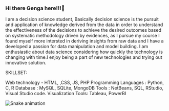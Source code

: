 ### Hi there Genga here!!!👋

I am a decision science student, Basically decision science is the pursuit and application of knowledge derived from the data in order to understand the effectiveness of the decisions to achieve the desired outcomes based on systematic methodology driven by evidences, as I pursue my course I found myself more intersted in deriving insights from raw data and I have a developed a passion for data manipulation and model building. I am enthusiastic about data science considering how quickly the technology is changing with time.I enjoy being a part of new technologies and trying out innovative solution.

SKILLSET:

  Web technology - HTML, ,CSS, JS, PHP
  Programming Languages : Python, C, R
  Database : MySQL, SQLite, MongoDB
  Tools : NetBeans, SQL, RStudio, Visual Studio code.
  Visualization Tools: Tableau, PowerBI
<!--
**Genga28/Genga28** is a ✨ _special_ ✨ repository because its `README.md` (this file) appears on your GitHub profile.

Here are some ideas to get you started:

- 🔭 I’m currently working on ...
- 🌱 I’m currently learning ...
- 👯 I’m looking to collaborate on ...
- 🤔 I’m looking for help with ...
- 💬 Ask me about ...
- 📫 How to reach me: ...
- 😄 Pronouns: ...
- ⚡ Fun fact: ...
-->



 
![Snake animation](https://github.com/Genga28/Genga28/blob/output/github-contribution-grid-snake.svg)

